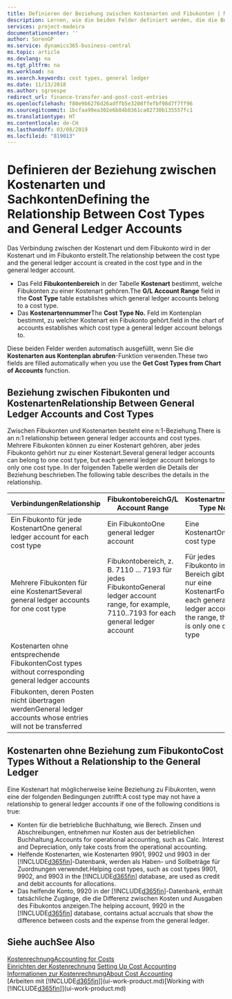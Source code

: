 ```yaml
---
title: Definieren der Beziehung zwischen Kostenarten und Fibukonten | Microsoft Docs
description: Lernen, wie die beiden Felder definiert werden, die die Beziehung zwischen Kostenart und Fibukonto festlegen
services: project-madeira
documentationcenter: ''
author: SorenGP
ms.service: dynamics365-business-central
ms.topic: article
ms.devlang: na
ms.tgt_pltfrm: na
ms.workload: na
ms.search.keywords: cost types, general ledger
ms.date: 11/13/2018
ms.author: sgroespe
redirect_url: finance-transfer-and-post-cost-entries
ms.openlocfilehash: f80e9b6276d26adffb5e3208ffefbf98d7f7ff96
ms.sourcegitcommit: 1bcfaa99ea302e6b84b8361ca02730b135557fc1
ms.translationtype: HT
ms.contentlocale: de-CH
ms.lasthandoff: 03/08/2019
ms.locfileid: "819013"
---
```

# <a name="defining-the-relationship-between-cost-types-and-general-ledger-accounts"></a><span data-ttu-id="88125-103">Definieren der Beziehung zwischen Kostenarten und Sachkonten</span><span class="sxs-lookup"><span data-stu-id="88125-103">Defining the Relationship Between Cost Types and General Ledger Accounts</span></span>
<span data-ttu-id="88125-104">Das Verbindung zwischen der Kostenart und dem Fibukonto wird in der Kostenart und im Fibukonto erstellt.</span><span class="sxs-lookup"><span data-stu-id="88125-104">The relationship between the cost type and the general ledger account is created in the cost type and in the general ledger account.</span></span>  

* <span data-ttu-id="88125-105">Das Feld **Fibukontenbereich** in der Tabelle **Kostenart** bestimmt, welche Fibukonten zu einer Kostenart gehören.</span><span class="sxs-lookup"><span data-stu-id="88125-105">The **G/L Account Range** field in the **Cost Type** table establishes which general ledger accounts belong to a cost type.</span></span>  
* <span data-ttu-id="88125-106">Das **Kostenartennummer**</span><span class="sxs-lookup"><span data-stu-id="88125-106">The **Cost Type No.**</span></span> <span data-ttu-id="88125-107">Feld im Kontenplan bestimmt, zu welcher Kostenart ein Fibukonto gehört.</span><span class="sxs-lookup"><span data-stu-id="88125-107">field in the chart of accounts establishes which cost type a general ledger account belongs to.</span></span>  

<span data-ttu-id="88125-108">Diese beiden Felder werden automatisch ausgefüllt, wenn Sie die **Kostenarten aus Kontenplan abrufen**-Funktion verwenden.</span><span class="sxs-lookup"><span data-stu-id="88125-108">These two fields are filled automatically when you use the **Get Cost Types from Chart of Accounts** function.</span></span>  

## <a name="relationship-between-general-ledger-accounts-and-cost-types"></a><span data-ttu-id="88125-109">Beziehung zwischen Fibukonten und Kostenarten</span><span class="sxs-lookup"><span data-stu-id="88125-109">Relationship Between General Ledger Accounts and Cost Types</span></span>  
<span data-ttu-id="88125-110">Zwischen Fibukonten und Kostenarten besteht eine n:1-Beziehung.</span><span class="sxs-lookup"><span data-stu-id="88125-110">There is an n:1 relationship between general ledger accounts and cost types.</span></span> <span data-ttu-id="88125-111">Mehrere Fibukonten können zu einer Kostenart gehören, aber jedes Fibukonto gehört nur zu einer Kostenart.</span><span class="sxs-lookup"><span data-stu-id="88125-111">Several general ledger accounts can belong to one cost type, but each general ledger account belongs to only one cost type.</span></span> <span data-ttu-id="88125-112">In der folgenden Tabelle werden die Details der Beziehung beschrieben.</span><span class="sxs-lookup"><span data-stu-id="88125-112">The following table describes the details in the relationship.</span></span>  

|<span data-ttu-id="88125-113">Verbindungen</span><span class="sxs-lookup"><span data-stu-id="88125-113">Relationship</span></span>|<span data-ttu-id="88125-114">**Fibukontobereich**</span><span class="sxs-lookup"><span data-stu-id="88125-114">**G/L Account Range**</span></span>|<span data-ttu-id="88125-115">**Kostenartnr.**</span><span class="sxs-lookup"><span data-stu-id="88125-115">**Cost Type No.**</span></span>|  
|------------------|------------------------------------------------|-------------------------------------------|  
|<span data-ttu-id="88125-116">Ein Fibukonto für jede Kostenart</span><span class="sxs-lookup"><span data-stu-id="88125-116">One general ledger account for each cost type</span></span>|<span data-ttu-id="88125-117">Ein Fibukonto</span><span class="sxs-lookup"><span data-stu-id="88125-117">One general ledger account</span></span>|<span data-ttu-id="88125-118">Eine Kostenart</span><span class="sxs-lookup"><span data-stu-id="88125-118">One cost type</span></span>|  
|<span data-ttu-id="88125-119">Mehrere Fibukonten für eine Kostenart</span><span class="sxs-lookup"><span data-stu-id="88125-119">Several general ledger accounts for one cost type</span></span>|<span data-ttu-id="88125-120">Fibukontobereich, z. B. 7110 ... 7193 für jedes Fibukonto</span><span class="sxs-lookup"><span data-stu-id="88125-120">General ledger account range, for example, 7110..7193 for each general ledger account</span></span>|<span data-ttu-id="88125-121">Für jedes Fibukonto im Bereich gibt es nur eine Kostenart</span><span class="sxs-lookup"><span data-stu-id="88125-121">For each general ledger account in the range, there is only one cost type</span></span>|  
|<span data-ttu-id="88125-122">Kostenarten ohne entsprechende Fibukonten</span><span class="sxs-lookup"><span data-stu-id="88125-122">Cost types without corresponding general ledger accounts</span></span>|<Empty>||  
|<span data-ttu-id="88125-123">Fibukonten, deren Posten nicht übertragen werden</span><span class="sxs-lookup"><span data-stu-id="88125-123">General ledger accounts whose entries will not be transferred</span></span>||<Empty>|  

## <a name="cost-types-without-a-relationship-to-the-general-ledger"></a><span data-ttu-id="88125-124">Kostenarten ohne Beziehung zum Fibukonto</span><span class="sxs-lookup"><span data-stu-id="88125-124">Cost Types Without a Relationship to the General Ledger</span></span>  
<span data-ttu-id="88125-125">Eine Kostenart hat möglicherweise keine Beziehung zu Fibukonten, wenn eine der folgenden Bedingungen zutrifft:</span><span class="sxs-lookup"><span data-stu-id="88125-125">A cost type may not have a relationship to general ledger accounts if one of the following conditions is true:</span></span>  

* <span data-ttu-id="88125-126">Konten für die betriebliche Buchhaltung, wie Berech. Zinsen und Abschreibungen, entnehmen nur Kosten aus der betrieblichen Buchhaltung.</span><span class="sxs-lookup"><span data-stu-id="88125-126">Accounts for operational accounting, such as Calc. Interest and Depreciation, only take costs from the operational accounting.</span></span>  
* <span data-ttu-id="88125-127">Helfende Kostenarten, wie Kostenarten 9901, 9902 und 9903 in der [!INCLUDE[d365fin](includes/d365fin_md.md)]-Datenbank, werden als Haben- und Sollbeträge für Zuordnungen verwendet.</span><span class="sxs-lookup"><span data-stu-id="88125-127">Helping cost types, such as cost types 9901, 9902, and 9903 in the [!INCLUDE[d365fin](includes/d365fin_md.md)] database, are used as credit and debit accounts for allocations.</span></span>  
* <span data-ttu-id="88125-128">Das helfende Konto, 9920 in der [!INCLUDE[d365fin](includes/d365fin_md.md)]-Datenbank, enthält tatsächliche Zugänge, die die Differenz zwischen Kosten und Ausgaben des Fibukontos anzeigen.</span><span class="sxs-lookup"><span data-stu-id="88125-128">The helping account, 9920 in the [!INCLUDE[d365fin](includes/d365fin_md.md)] database, contains actual accruals that show the difference between costs and the expense from the general ledger.</span></span>  

## <a name="see-also"></a><span data-ttu-id="88125-129">Siehe auch</span><span class="sxs-lookup"><span data-stu-id="88125-129">See Also</span></span>  
[<span data-ttu-id="88125-130">Kostenrechnung</span><span class="sxs-lookup"><span data-stu-id="88125-130">Accounting for Costs</span></span>](finance-manage-cost-accounting.md)  
<span data-ttu-id="88125-131">[Einrichten der Kostenrechnung](finance-set-up-cost-accounting.md) </span><span class="sxs-lookup"><span data-stu-id="88125-131">[Setting Up Cost Accounting](finance-set-up-cost-accounting.md) </span></span>  
[<span data-ttu-id="88125-132">Informationen zur Kostenrechnung</span><span class="sxs-lookup"><span data-stu-id="88125-132">About Cost Accounting</span></span>](finance-about-cost-accounting.md)  
<span data-ttu-id="88125-133">[Arbeiten mit [!INCLUDE[d365fin](includes/d365fin_md.md)]](ui-work-product.md)</span><span class="sxs-lookup"><span data-stu-id="88125-133">[Working with [!INCLUDE[d365fin](includes/d365fin_md.md)]](ui-work-product.md)</span></span>
